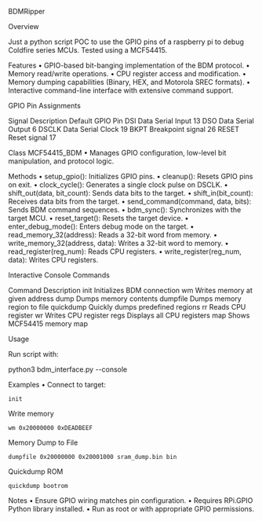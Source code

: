 BDMRipper

Overview

Just a python script POC to use the GPIO pins of a raspberry pi to debug Coldfire series MCUs. Tested using a MCF54415.

Features
	•	GPIO-based bit-banging implementation of the BDM protocol.
	•	Memory read/write operations.
	•	CPU register access and modification.
	•	Memory dumping capabilities (Binary, HEX, and Motorola SREC formats).
	•	Interactive command-line interface with extensive command support.

GPIO Pin Assignments

Signal     Description               Default GPIO Pin
DSI        Data Serial Input        13
DSO	       Data Serial Output      	6
DSCLK	     Data Serial Clock	      19
BKPT	     Breakpoint signal	      26
RESET	     Reset signal	            17

Class MCF54415_BDM
	•	Manages GPIO configuration, low-level bit manipulation, and protocol logic.

Methods
	•	setup_gpio(): Initializes GPIO pins.
	•	cleanup(): Resets GPIO pins on exit.
	•	clock_cycle(): Generates a single clock pulse on DSCLK.
	•	shift_out(data, bit_count): Sends data bits to the target.
	•	shift_in(bit_count): Receives data bits from the target.
	•	send_command(command, data, bits): Sends BDM command sequences.
	•	bdm_sync(): Synchronizes with the target MCU.
	•	reset_target(): Resets the target device.
	•	enter_debug_mode(): Enters debug mode on the target.
	•	read_memory_32(address): Reads a 32-bit word from memory.
	•	write_memory_32(address, data): Writes a 32-bit word to memory.
	•	read_register(reg_num): Reads CPU registers.
	•	write_register(reg_num, data): Writes CPU registers.

Interactive Console Commands

Command	Description
init	Initializes BDM connection
wm	Writes memory at given address
dump	Dumps memory contents
dumpfile	Dumps memory region to file
quickdump	Quickly dumps predefined regions
rr	Reads CPU register
wr	Writes CPU register
regs	Displays all CPU registers
map	Shows MCF54415 memory map

Usage

Run script with:

python3 bdm_interface.py --console

Examples
	•	Connect to target:
```
init
```

Write memory

```
wm 0x20000000 0xDEADBEEF
```

Memory Dump to File

```
dumpfile 0x20000000 0x20001000 sram_dump.bin bin
```

Quickdump ROM

```
quickdump bootrom
```


Notes
	•	Ensure GPIO wiring matches pin configuration.
	•	Requires RPi.GPIO Python library installed.
	•	Run as root or with appropriate GPIO permissions.
